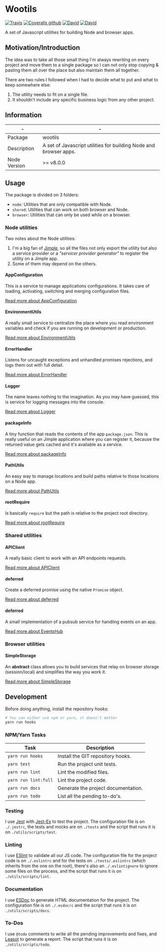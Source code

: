 # Wootils

[![Travis](https://img.shields.io/travis/homer0/wootils.svg?style=flat-square)](https://travis-ci.org/homer0/wootils)
[![Coveralls github](https://img.shields.io/coveralls/github/homer0/wootils.svg?style=flat-square)](https://coveralls.io/github/homer0/wootils?branch=master)
[![David](https://img.shields.io/david/homer0/wootils.svg?style=flat-square)](https://david-dm.org/homer0/wootils)
[![David](https://img.shields.io/david/dev/homer0/wootils.svg?style=flat-square)](https://david-dm.org/homer0/wootils)

A set of Javascript utilities for building Node and browser apps.

## Motivation/Introduction

The idea was to take all those small thing I'm always rewriting on every project and move them to a single package so I can not only stop copying & pasting them all over the place but also maintain them all together.

There are two rules I followed when I had to decide what to put and what to keep somewhere else:

1. The utility needs to fit on a single file.
2. It shouldn't include any specific business logic from any other project.

## Information

| -            | -                                                                  |
|--------------|--------------------------------------------------------------------|
| Package      | wootils                                                            |
| Description  | A set of Javascript utilities for building Node and browser apps.  |
| Node Version | >= v8.0.0                                                         |

## Usage

The package is divided on 3 folders:

- `node`: Utilities that are only compatible with Node.
- `shared`: Utilities that can work on both browser and Node.
- `browser`: Utilities that can only be used while on a browser.

### Node utilities

Two notes about the Node utilities:

1. I'm a big fan of [Jimple](https://github.com/fjorgemota/jimple), so all the files not only export the utility but also a service provider or a _"servicer provider generator"_ to register the utility on a Jimple app.
2. Some of them may depend on the others.

#### AppConfiguration

This is a service to manage applications configurations. It takes care of loading, activating, switching and merging configuration files.

[Read more about AppConfiguration](manual/appConfiguration.html)

#### EnvironmentUtils

A really small service to centralize the place where you read environment variables and check if you are running on development or production.

[Read more about EnvironmentUtils](manual/environmentUtils.html)

#### ErrorHandler

Listens for uncaught exceptions and unhandled promises rejections, and logs them out with full detail.

[Read more about ErrorHandler](manual/errorHandler.html)

#### Logger

The name leaves nothing to the imagination. As you may have guessed, this is service for logging messages into the console.

[Read more about Logger](manual/logger.html)

#### packageInfo

A tiny function that reads the contents of the app `package.json`. This is really useful on an Jimple application where you can register it, because the returned value gets cached and it's available as a service.

[Read more about packageInfo](manual/packageInfo.html)

#### PathUtils

An easy way to manage locations and build paths relative to those locations on a Node app.

[Read more about PathUtils](manual/pathUtils.html)

#### rootRequire

Is basically `require` but the path is relative to the project root directory.

[Read more about rootRequire](manual/rootRequire.html)

### Shared utilities

#### APIClient

A really basic client to work with an API endpoints requests.

[Read more about APIClient](manual/APIClient.html)

#### deferred

Create a deferred promise using the native `Promise` object.

[Read more about deferred](manual/deferred.html)

#### deferred

A small implementation of a pubsub service for handling events on an app.

[Read more about EventsHub](manual/eventsHub.html)

### Browser utilities

#### SimpleStorage

An **abstract** class allows you to build services that relay on browser storage (session/local) and simplifies the way you work it.

[Read more about SimpleStorage](manual/simpleStorage.html)

## Development

Before doing anything, install the repository hooks:

```bash
# You can either use npm or yarn, it doesn't matter
yarn run hooks
```

### NPM/Yarn Tasks

| Task                     | Description                         |
|--------------------------|-------------------------------------|
| `yarn run hooks`         | Install the GIT repository hooks.   |
| `yarn test`              | Run the project unit tests.         |
| `yarn run lint`          | Lint the modified files.            |
| `yarn run lint:full`     | Lint the project code.              |
| `yarn run docs`          | Generate the project documentation. |
| `yarn run todo`          | List all the pending to-do's.       |

### Testing

I use [Jest](https://facebook.github.io/jest/) with [Jest-Ex](https://yarnpkg.com/en/package/jest-ex) to test the project. The configuration file is on `./.jestrc`, the tests and mocks are on `./tests` and the script that runs it is on `./utils/scripts/test`.

### Linting

I use [ESlint](http://eslint.org) to validate all our JS code. The configuration file for the project code is on `./.eslintrc` and for the tests on `./tests/.eslintrc` (which inherits from the one on the root), there's also an `./.eslintignore` to ignore some files on the process, and the script that runs it is on `./utils/scripts/lint`.

### Documentation

I use [ESDoc](http://esdoc.org) to generate HTML documentation for the project. The configuration file is on `./.esdocrc` and the script that runs it is on `./utils/scripts/docs`.

### To-Dos

I use `@todo` comments to write all the pending improvements and fixes, and [Leasot](https://yarnpkg.com/en/package/leasot) to generate a report. The script that runs it is on `./utils/scripts/todo`.

